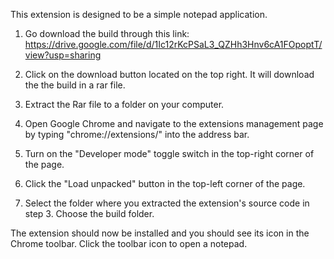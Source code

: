 This extension is designed to be a simple notepad application.

1. Go download the build through this link: https://drive.google.com/file/d/1Ic12rKcPSaL3_QZHh3Hnv6cA1FOpoptT/view?usp=sharing

2. Click on the download button located on the top right. It will download the the build in a rar file.

3. Extract the Rar file to a folder on your computer.

4. Open Google Chrome and navigate to the extensions management page by typing "chrome://extensions/" into the address bar.

5. Turn on the "Developer mode" toggle switch in the top-right corner of the page.

6. Click the "Load unpacked" button in the top-left corner of the page.

7. Select the folder where you extracted the extension's source code in step 3. Choose the build folder.

The extension should now be installed and you should see its icon in the Chrome toolbar. Click the toolbar icon to open a notepad.